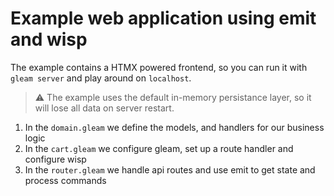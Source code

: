 # Example web application using emit and wisp

The example contains a HTMX powered frontend, so you can run it with `gleam server` and play around on `localhost`.

> ⚠️ The example uses the default in-memory persistance layer, so it will lose all data on server restart.

1. In the `domain.gleam` we define the models, and handlers for our business logic
2. In the `cart.gleam` we configure gleam, set up a route handler and configure wisp
3. In the `router.gleam` we handle api routes and use emit to get state and process commands
